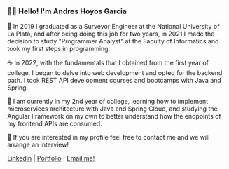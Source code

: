### 👋🏻 Hello! I'm Andres Hoyos Garcia

📆 In 2019 I graduated as a Surveyor Engineer at the National University of La Plata, and after being doing this job for two years, in 2021 I made the decision to study "Programmer Analyst" at the Faculty of Informatics and took my first steps in programming.

☕️ In 2022, with the fundamentals that I obtained from the first year of college, I began to delve into web development and opted for the backend path. I took REST API development courses and bootcamps with Java and Spring.

🧠 I am currently in my 2nd year of college, learning how to implement microservices architecture with Java and Spring Cloud, and studying the Angular Framework on my own to better understand how the endpoints of my frontend APIs are consumed.

💼 If you are interested in my profile feel free to contact me and we will arrange an interview!

[Linkedin](https://www.linkedin.com/in/andreshoyosgarcia/) | 
[Portfolio](https://andyholes.xyz) | 
[Email me!](mailto:andyholesdev@gmail.com)
